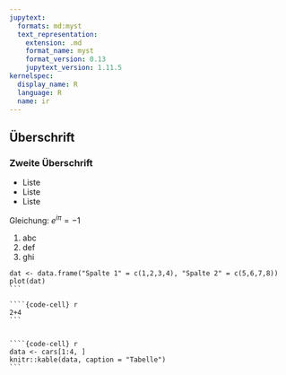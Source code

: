 ```yaml
---
jupytext:
  formats: md:myst
  text_representation:
    extension: .md
    format_name: myst
    format_version: 0.13
    jupytext_version: 1.11.5
kernelspec:
  display_name: R
  language: R
  name: ir
---
```




## Überschrift

### Zweite Überschrift

- Liste
- Liste
- Liste

Gleichung: $e^{i\pi} = -1$

1. abc
2. def
3. ghi


````{code-cell} r
dat <- data.frame("Spalte 1" = c(1,2,3,4), "Spalte 2" = c(5,6,7,8))
plot(dat)
```

````{code-cell} r
2+4
```


````{code-cell} r
data <- cars[1:4, ]
knitr::kable(data, caption = "Tabelle")
```
